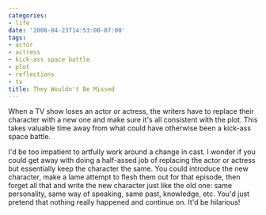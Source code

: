 ```yaml
---
categories:
- life
date: '2008-04-23T14:53:00-07:00'
tags:
- actor
- actress
- kick-ass space battle
- plot
- reflections
- tv
title: They Wouldn't Be Missed
---
```


When a TV show loses an actor or actress, the writers have to replace their character with a new one and make sure it's all consistent with the plot. This takes valuable time away from what could have otherwise been a kick-ass space battle.

I'd be too impatient to artfully work around a change in cast. I wonder if you could get away with doing a half-assed job of replacing the actor or actress but essentially keep the character the same. You could introduce the new character, make a lame attempt to flesh them out for that episode, then forget all that and write the new character just like the old one: same personality, same way of speaking, same past, knowledge, etc. You'd just pretend that nothing really happened and continue on. It'd be hilarious!
